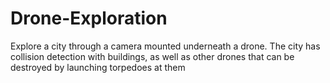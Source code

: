 # Drone-Exploration
Explore a city through a camera mounted underneath a drone. The city has collision detection with buildings, as well as other drones that can be destroyed by launching torpedoes at them
